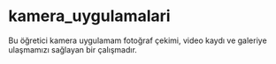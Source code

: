 # kamera_uygulamalari
Bu öğretici kamera uygulamam fotoğraf çekimi, video kaydı ve galeriye ulaşmamızı sağlayan bir çalışmadır.
